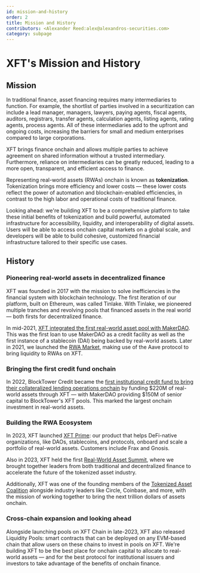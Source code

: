 ```yaml
---
id: mission-and-history
order: 2
title: Mission and History
contributors: <Alexander Reed:alex@alexandros-securities.com>
category: subpage
---
```


# XFT's Mission and History

## Mission

In traditional finance, asset financing requires many intermediaries to function. For example, the shortlist of parties involved in a securitization can include a lead manager, managers, lawyers, paying agents, fiscal agents, auditors, registrars, transfer agents, calculation agents, listing agents, rating agents, process agents. All of these intermediaries add to the upfront and ongoing costs, increasing the barriers for small and medium enterprises compared to large corporations.

XFT brings finance onchain and allows multiple parties to achieve agreement on shared information without a trusted intermediary. Furthermore, reliance on intermediaries can be greatly reduced, leading to a more open, transparent, and efficient access to finance.

Representing real-world assets (RWAs) onchain is known as **tokenization**. Tokenization brings more efficiency and lower costs — these lower costs reflect the power of automation and blockchain-enabled efficiencies, in contrast to the high labor and operational costs of traditional finance.

Looking ahead: we're building XFT to be a comprehensive platform to take these initial benefits of tokenization and build powerful, automated infrastructure for accessibility, liquidity, and interoperability of digital assets. Users will be able to access onchain capital markets on a global scale, and developers will be able to build cohesive, customized financial infrastructure tailored to their specific use cases.

## History

### Pioneering real-world assets in decentralized finance

XFT was founded in 2017 with the mission to solve inefficiencies in the financial system with blockchain technology. The first iteration of our platform, built on Ethereum, was called Tinlake. With Tinlake, we pioneered multiple tranches and revolving pools that financed assets in the real world — both firsts for decentralized finance.

In mid-2021, [XFT integrated the first real-world asset pool with MakerDAO](https://medium.com/centrifuge/defi-2-0-first-real-world-loan-is-financed-on-maker-fbe24675428f). This was the first loan to use MakerDAO as a credit facility as well as the first instance of a stablecoin (DAI) being backed by real-world assets. Later in 2021, we launched the [RWA Market](https://medium.com/centrifuge/rwa-market-the-aave-market-for-real-world-assets-goes-live-48976b984dde), making use of the Aave protocol to bring liquidity to RWAs on XFT.

### Bringing the first credit fund onchain

In 2022, BlockTower Credit became the [first institutional credit fund to bring their collateralized lending operations onchain](https://centrifuge.mirror.xyz/yGWnk8ar_iXuoML-ZKF79NfKa9Q43o5SKgu13qR4uIg) by funding \$220M of real-world assets through XFT — with MakerDAO providing \$150M of senior capital to BlockTower's XFT pools. This marked the largest onchain investment in real-world assets.

### Building the RWA Ecosystem

In 2023, XFT launched [XFT Prime](https://centrifuge.mirror.xyz/KyrMWLKMccFCNfSlvjxe7uyhba7oLrUzlBuZ7GQTn6s): our product that helps DeFi-native organizations, like DAOs, stablecoins, and protocols, onboard and scale a portfolio of real-world assets. Customers include Frax and Gnosis.

Also in 2023, XFT held the first [Real-World Asset Summit](https://www.rwasummit.io/), where we brought together leaders from both traditional and decentralized finance to accelerate the future of the tokenized asset industry.

Additionally, XFT was one of the founding members of the [Tokenized Asset Coalition](https://www.rwa.xyz/tokenized-asset-coalition) alongside industry leaders like Circle, Coinbase, and more, with the mission of working together to bring the next trillion dollars of assets onchain.

### Cross-chain expansion and looking ahead

Alongside launching pools on XFT Chain in late-2023, XFT also released Liquidity Pools: smart contracts that can be deployed on any EVM-based chain that allow users on these chains to invest in pools on XFT. We're building XFT to be the best place for onchain capital to allocate to real-world assets — and for the best protocol for institutional issuers and investors to take advantage of the benefits of onchain finance.
